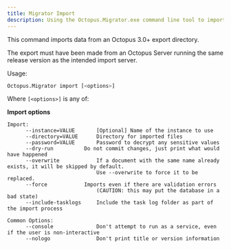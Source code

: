 ```yaml
---
title: Migrator Import
description: Using the Octopus.Migrator.exe command line tool to import data from an Octopus 3.0 or newer directory.
---
```


This command imports data from an Octopus 3.0+ export directory.

The export must have been made from an Octopus Server running the same release version as the intended import server.

Usage:

```bash
Octopus.Migrator import [<options>]
```

Where `[<options>]` is any of:

**Import options**

```text
Import:
      --instance=VALUE       [Optional] Name of the instance to use
      --directory=VALUE      Directory for imported files
      --password=VALUE       Password to decrypt any sensitive values
      --dry-run		     Do not commit changes, just print what would have happened
      --overwrite            If a document with the same name already exists, it will be skipped by default.
                             Use --overwrite to force it to be replaced.
      --force 		     Imports even if there are validation errors
                             (CAUTION: this may put the database in a bad state)
      --include-tasklogs     Include the task log folder as part of the import process
 
Common Options:
      --console              Don't attempt to run as a service, even if the user is non-interactive
      --nologo               Don't print title or version information
```
